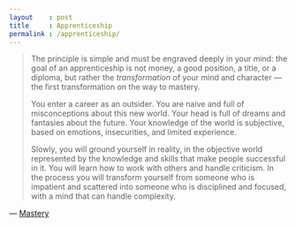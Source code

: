 ```yaml
---
layout    : post
title     : Apprenticeship
permalink : /apprenticeship/
---
```


> The principle is simple and must be engraved deeply in your mind: the goal of
> an apprenticeship is not money, a good position, a title, or a diploma, but
> rather the _transformation_ of your mind and character &mdash; the first
> transformation on the way to mastery.
> 
> You enter a career as an outsider. You are naive and full of misconceptions
> about this new world. Your head is full of dreams and fantasies about the
> future. Your knowledge of the world is subjective, based on emotions,
> insecurities, and limited experience.
> 
> Slowly, you will ground yourself in reality, in the objective world
> represented by the knowledge and skills that make people successful in it.
> You will learn how to work with others and handle criticism. In the process
> you will transform yourself from someone who is impatient and scattered into
> someone who is disciplined and focused, with a mind that can handle
> complexity.

&mdash; [Mastery](https://www.goodreads.com/book/show/13589182-mastery)

